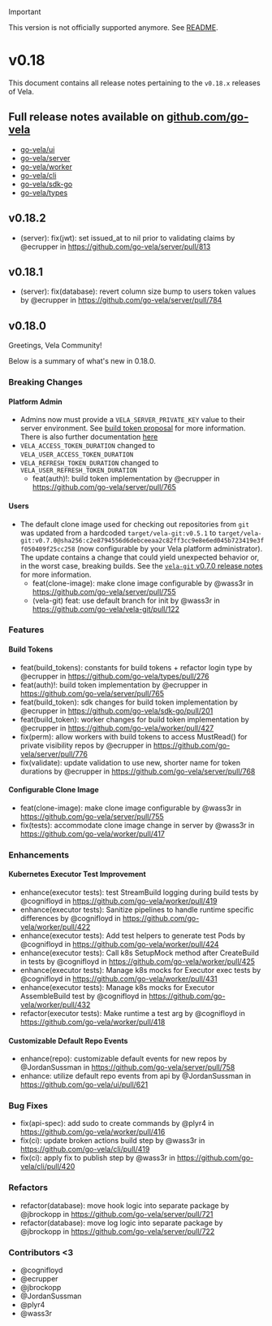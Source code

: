 > [!IMPORTANT]
> This version is not officially supported anymore. See [README](../.github/README.md).

# v0.18

This document contains all release notes pertaining to the `v0.18.x` releases of Vela.

## Full release notes available on [github.com/go-vela](https://github.com/go-vela)

* [go-vela/ui](https://github.com/go-vela/ui/releases)
* [go-vela/server](https://github.com/go-vela/server/releases)
* [go-vela/worker](https://github.com/go-vela/worker/releases)
* [go-vela/cli](https://github.com/go-vela/cli/releases)
* [go-vela/sdk-go](https://github.com/go-vela/sdk-go/releases)
* [go-vela/types](https://github.com/go-vela/types/releases)

## v0.18.2

* (server): fix(jwt): set issued_at to nil prior to validating claims by @ecrupper in <https://github.com/go-vela/server/pull/813>

## v0.18.1

* (server): fix(database): revert column size bump to users token values by @ecrupper in <https://github.com/go-vela/server/pull/784>

## v0.18.0

Greetings, Vela Community!

Below is a summary of what's new in 0.18.0.

### Breaking Changes

#### Platform Admin

* Admins now must provide a `VELA_SERVER_PRIVATE_KEY` value to their server environment. See [build token proposal](https://github.com/go-vela/community/blob/main/proposals/2023/02-23_build-tokens.md) for more information. There is also further documentation [here](https://go-vela.github.io/docs/installation/server/reference/#vela_server_private_key)
* `VELA_ACCESS_TOKEN_DURATION` changed to `VELA_USER_ACCESS_TOKEN_DURATION`
* `VELA_REFRESH_TOKEN_DURATION` changed to `VELA_USER_REFRESH_TOKEN_DURATION`
  * feat(auth)!: build token implementation by @ecrupper in <https://github.com/go-vela/server/pull/765>

#### Users

* The default clone image used for checking out repositories from `git` was updated from a hardcoded `target/vela-git:v0.5.1` to `target/vela-git:v0.7.0@sha256:c2e8794556d6debceeaa2c82ff3cc9e8e6ed045b723419e3ff050409f25cc258` (now configurable by your Vela platform administrator). The update contains a change that could yield unexpected behavior or, in the worst case, breaking builds. See the [`vela-git` v0.7.0 release notes](https://github.com/go-vela/vela-git/releases/tag/v0.7.0) for more information.
  * feat(clone-image): make clone image configurable by @wass3r in <https://github.com/go-vela/server/pull/755>
  * (vela-git) feat: use default branch for init by @wass3r in <https://github.com/go-vela/vela-git/pull/122>

### Features

#### Build Tokens

* feat(build_tokens): constants for build tokens + refactor login type by @ecrupper in <https://github.com/go-vela/types/pull/276>
* feat(auth)!: build token implementation by @ecrupper in <https://github.com/go-vela/server/pull/765>
* feat(build_token): sdk changes for build token implementation by @ecrupper in <https://github.com/go-vela/sdk-go/pull/201>
* feat(build_token): worker changes for build token implementation by @ecrupper in <https://github.com/go-vela/worker/pull/427>
* fix(perm): allow workers with build tokens to access MustRead() for private visibility repos by @ecrupper in <https://github.com/go-vela/server/pull/776>
* fix(validate): update validation to use new, shorter name for token durations by @ecrupper in <https://github.com/go-vela/server/pull/768>

#### Configurable Clone Image

* feat(clone-image): make clone image configurable by @wass3r in <https://github.com/go-vela/server/pull/755>
* fix(tests): accommodate clone image change in server by @wass3r in <https://github.com/go-vela/worker/pull/417>

### Enhancements

#### Kubernetes Executor Test Improvement

* enhance(executor tests): test StreamBuild logging during build tests by @cognifloyd in <https://github.com/go-vela/worker/pull/419>
* enhance(executor tests): Sanitize pipelines to handle runtime specific differences by @cognifloyd in <https://github.com/go-vela/worker/pull/422>
* enhance(executor tests): Add test helpers to generate test Pods by @cognifloyd in <https://github.com/go-vela/worker/pull/424>
* enhance(executor tests): Call k8s SetupMock method after CreateBuild in tests by @cognifloyd in <https://github.com/go-vela/worker/pull/425>
* enhance(executor tests): Manage k8s mocks for Executor exec tests by @cognifloyd in <https://github.com/go-vela/worker/pull/431>
* enhance(executor tests):  Manage k8s mocks for Executor AssembleBuild test by @cognifloyd in <https://github.com/go-vela/worker/pull/432>
* refactor(executor tests): Make runtime a test arg by @cognifloyd in <https://github.com/go-vela/worker/pull/418>

#### Customizable Default Repo Events

* enhance(repo): customizable default events for new repos by @JordanSussman in <https://github.com/go-vela/server/pull/758>
* enhance: utilize default repo events from api by @JordanSussman in <https://github.com/go-vela/ui/pull/621>

### Bug Fixes

* fix(api-spec): add sudo to create commands by @plyr4 in <https://github.com/go-vela/worker/pull/416>
* fix(ci): update broken actions build step by @wass3r in <https://github.com/go-vela/cli/pull/419>
* fix(ci): apply fix to publish step by @wass3r in <https://github.com/go-vela/cli/pull/420>

### Refactors

* refactor(database): move hook logic into separate package by @jbrockopp in <https://github.com/go-vela/server/pull/721>
* refactor(database): move log logic into separate package by @jbrockopp in <https://github.com/go-vela/server/pull/722>

### Contributors <3

* @cognifloyd
* @ecrupper
* @jbrockopp
* @JordanSussman
* @plyr4
* @wass3r
